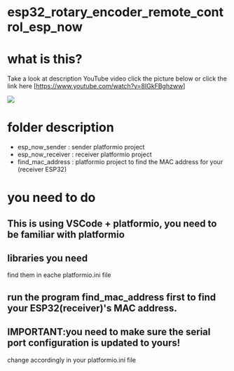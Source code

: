 # esp32_rotary_encoder_remote_control_esp_now


# what is this?

Take a look at description YouTube video click the picture below or click the link here [https://www.youtube.com/watch?v=8IGkFBghzww]

[![](https://img.youtube.com/vi/8IGkFBghzww/0.jpg)](https://www.youtube.com/watch?v=8IGkFBghzww)

# folder description

* esp_now_sender : sender platformio project
* esp_now_receiver : receiver platformio project
* find_mac_address : platformio project to find the MAC address for your (receiver ESP32)


# you need to do

## This is using VSCode + platformio, you need to be familiar with platformio

## libraries you need

find them in eache platformio.ini file

## run the program find_mac_address first to find your ESP32(receiver)'s MAC address.

## IMPORTANT:you need to make sure the serial port configuration is updated to yours!
change accordingly in your platformio.ini file




